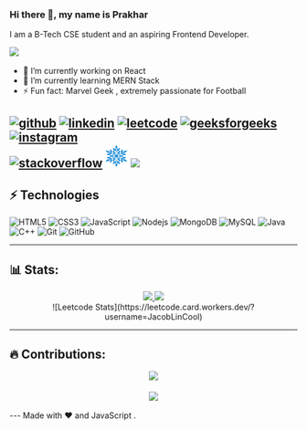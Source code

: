 ### Hi there 👋, my name is Prakhar

I am a B-Tech CSE student and an aspiring Frontend Developer.

<image src="./fed.png">

- 🔭 I’m currently working on React 
- 🌱 I’m currently learning MERN Stack
- ⚡ Fun fact:  Marvel Geek , extremely passionate for Football  


[<img src='https://cdn.jsdelivr.net/npm/simple-icons@3.0.1/icons/github.svg' alt='github' height='40'>](https://github.com/PrSi007)  [<img src='https://cdn.jsdelivr.net/npm/simple-icons@3.0.1/icons/linkedin.svg' alt='linkedin' height='40'>](https://www.linkedin.com/in/prakhar-singh-9136821b2/)
 [<img src='https://cdn.jsdelivr.net/npm/simple-icons@3.0.1/icons/leetcode.svg' alt='leetcode' height='40'>](https://leetcode.com/SUNNY___07/)
 [<img src='https://cdn.jsdelivr.net/npm/simple-icons@3.0.1/icons/geeksforgeeks.svg' alt='geeksforgeeks' height='40'>](https://auth.geeksforgeeks.org/user/singhprakhar973/profile)
[<img src='https://cdn.jsdelivr.net/npm/simple-icons@3.0.1/icons/instagram.svg' alt='instagram' height='40'>](https://www.instagram.com/prakhar___07/?hl=en/)  
 [<img src='https://cdn.jsdelivr.net/npm/simple-icons@3.0.1/icons/stackoverflow.svg' alt='stackoverflow' height='40'>](https://stackoverflow.com/users/15784763) 
 <a href='https://archiveprogram.github.com/'><img src='https://raw.githubusercontent.com/acervenky/animated-github-badges/master/assets/acbadge.gif' width='40' height='40'></a>
![](https://komarev.com/ghpvc/?username=PrSi007&color=green)
<br>
 ---

## ⚡ Technologies

![HTML5](https://img.shields.io/badge/-HTML5-E34F26?style=flat-square&logo=html5&logoColor=white)
![CSS3](https://img.shields.io/badge/-CSS3-1572B6?style=flat-square&logo=css3)
![JavaScript](https://img.shields.io/badge/-JavaScript-black?style=flat-square&logo=javascript)
![Nodejs](https://img.shields.io/badge/-Nodejs-black?style=flat-square&logo=Node.js)
![MongoDB](https://img.shields.io/badge/-MongoDB-black?style=flat-square&logo=mongodb)
![MySQL](https://img.shields.io/badge/-MySQL-black?style=flat-square&logo=mysql)
![Java](https://img.shields.io/badge/-java-E34A86?style=flat-square&logo=java)
![C++](https://img.shields.io/badge/-C++-00599C?style=flat-square&logo=c)
![Git](https://img.shields.io/badge/-Git-black?style=flat-square&logo=git)
![GitHub](https://img.shields.io/badge/-GitHub-181717?style=flat-square&logo=github)

  ---
  
## 📊 Stats:

<p align="center">
  <a href="https://github.com/anuraghazra/github-readme-stats">
    <img src="https://github-readme-stats.vercel.app/api?username=PrSi007&show_icons=true&theme=vision-friendly-dark&background=0d1117" height="165">
  </a>
  <a href="https://github.com/anuraghazra/github-readme-stats">
    <img src="https://github-readme-stats.vercel.app/api/top-langs/?username=PrSi007&layout=compact&theme=vision-friendly-dark&background=0d1117"  height="165">
  </a>
  <br>
 ![Leetcode Stats](https://leetcode.card.workers.dev/?username=JacobLinCool)
</p>

  ---

## 🔥 Contributions:

<p align="center">
  <a href="https://git.io/streak-stats">
    <img src="http://github-readme-streak-stats.herokuapp.com?user=PrSi007&theme=vision-friendly-dark">
  </a>
  <br>
  <br>
  <a href="https://github.com/Ashutosh00710/github-readme-activity-graph">
    <img src="https://activity-graph.herokuapp.com/graph?username=PrSi007&theme=react-dark">
  </a>
</p>


--- Made with ❤️ and JavaScript .
